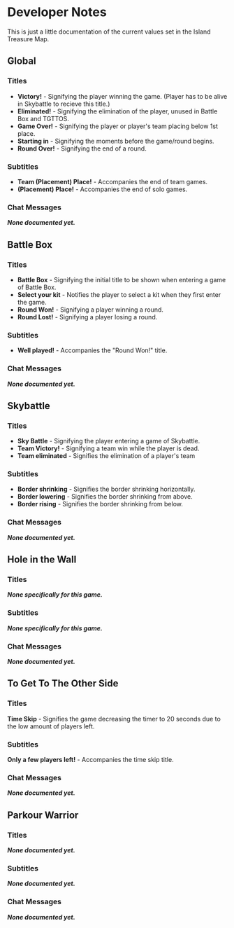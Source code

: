 # Developer Notes
This is just a little documentation of the current values set in the Island Treasure Map.

## Global

### Titles
- **Victory!** - Signifying the player winning the game. (Player has to be alive in Skybattle to recieve this title.)
- **Eliminated!** - Signifying the elimination of the player, unused in Battle Box and TGTTOS.
- **Game Over!** - Signifying the player or player's team placing below 1st place.
- **Starting in** - Signifying the moments before the game/round begins.
- **Round Over!** - Signifying the end of a round.

### Subtitles
- **Team (Placement) Place!** - Accompanies the end of team games.
- **(Placement) Place!** - Accompanies the end of solo games.

### Chat Messages
***None documented yet.***

## Battle Box

### Titles
- **Battle Box** - Signifying the initial title to be shown when entering a game of Battle Box.
- **Select your kit** - Notifies the player to select a kit when they first enter the game.
- **Round Won!** - Signifying a player winning a round.
- **Round Lost!** - Signifying a player losing a round.

### Subtitles
- **Well played!** - Accompanies the "Round Won!" title.

### Chat Messages
***None documented yet.***

## Skybattle

### Titles
- **Sky Battle** - Signifying the player entering a game of Skybattle.
- **Team Victory!** - Signifying a team win while the player is dead.
- **Team eliminated** - Signifies the elimination of a player's team

### Subtitles
- **Border shrinking** - Signifies the border shrinking horizontally.
- **Border lowering** - Signifies the border shrinking from above.
- **Border rising** - Signifies the border shrinking from below.

### Chat Messages
***None documented yet.***

## Hole in the Wall

### Titles
***None specifically for this game.***

### Subtitles
***None specifically for this game.***

### Chat Messages
***None documented yet.***

## To Get To The Other Side

### Titles
**Time Skip** - Signifies the game decreasing the timer to 20 seconds due to the low amount of players left.

### Subtitles
**Only a few players left!** - Accompanies the time skip title.

### Chat Messages
***None documented yet.***

## Parkour Warrior

### Titles
***None documented yet.***

### Subtitles
***None documented yet.***

### Chat Messages
***None documented yet.***